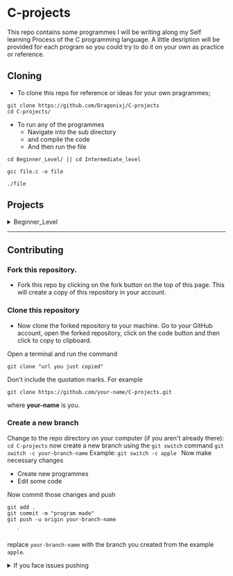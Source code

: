 # C-projects

This repo contains some programmes I will be writing along my Self learning Process
of the C programming language.
A little desription will be provided for each program so you could
try to do it on your own as practice or reference.

## Cloning

- To clone this repo for reference or ideas for your own pragrammes;

```
git clone https://github.com/Dragonixj/C-projects
cd C-projects/
```

- To run any of the programmes
  - Navigate into the sub directory
  - and compile the code
  - And then run the file

```
cd Beginner_Level/ || cd Intermediate_level

gcc file.c -o file

./file
```

## Projects

<details>
<summary>Beginner_Level</summary>

- **calculator.c**

  - This is a simple calculator programme
    that performs simple calculations
  - It performs 6 basic operations
    - Addition
    - subtraction
    - Multiplication
    - Division
    - Power
    - Modulo
  - It starts by asking the user what operation they want to perform
    and the integers they want to perform the operation on and prints the output

- **circumference-area.c**

  - This is a programme that receives arguments (radius) and gives an output based on if the user wants to calculate the Circumference or radius of a circle

- **numrange.c**

  - This programme outputs the range of a given integer between 1 and 500
  - It then prompts the user if they want to continue with the program

- **Psqr.c**

  - This is a programme that determines if an inputed value is perfect square
    -A perfect square is a number that can be expressed as the product of an integer by itself or as the second exponent of an integer.

- **Palindrome.c**
  - This is a programme that checks if a string entered by the user is a palindrome.
  - A Palindrome is simply a word, that reads the same backward or forward. - Level, mom, rotator, racecar.
  </details>

---

## Contributing

### Fork this repository.

- Fork this repo by clicking on the fork button on the top of this page.
  This will create a copy of this repository in your account.

### Clone this repository

- Now clone the forked repository to your machine.
  Go to your GitHub account, open the forked repository, click on the code button and then click to copy to clipboard.

Open a terminal and run the command

```
git clone "url you just copied"
```

Don't include the quotation marks.
For example

```
git clone https://github.com/your-name/C-projects.git
```

where **your-name** is you.

### Create a new branch

Change to the repo directory on your computer (if you aren't already there):
` cd C-projects
    `
now create a new branch using the `git switch` command
` git switch -c your-branch-name
`
Example:
`git switch -c apple
   `
Now make necessary changes

- Create new programmes
- Edit some code

Now commit those changes and push

```
git add .
git commit -m "program made"
git push -u origin your-branch-name
```

       `

replace `your-branch-name` with the branch you created from the example `apple`.

<details>
<summary>If you face issues pushing</summary>
check <a href = "https://docs.github.com/en/authentication/connecting-to-github-with-ssh/adding-a-new-ssh-key-to-your-github-account">Github Docs</a> on generating and configuring an ssh Key for your account.

</details>
